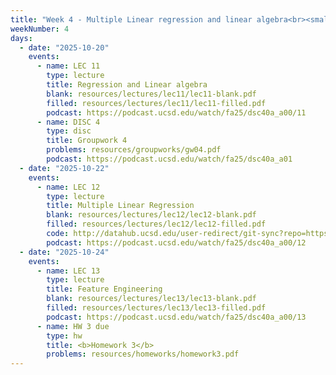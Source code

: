 ```yaml
---
title: "Week 4 - Multiple Linear regression and linear algebra<br><small>📘 Read Course Notes <a href='https://sawyer-jack-1.github.io/assets/teaching/tfds_book.pdf#page=44'>Section 2.3</a>, <a href='https://xkcd.com/2048/'>xkcd</a>.</small>"
weekNumber: 4
days:
  - date: "2025-10-20"
    events:
      - name: LEC 11
        type: lecture
        title: Regression and Linear algebra
        blank: resources/lectures/lec11/lec11-blank.pdf
        filled: resources/lectures/lec11/lec11-filled.pdf
        podcast: https://podcast.ucsd.edu/watch/fa25/dsc40a_a00/11   
      - name: DISC 4
        type: disc
        title: Groupwork 4
        problems: resources/groupworks/gw04.pdf
        podcast: https://podcast.ucsd.edu/watch/fa25/dsc40a_a01
  - date: "2025-10-22"
    events:
      - name: LEC 12
        type: lecture
        title: Multiple Linear Regression
        blank: resources/lectures/lec12/lec12-blank.pdf
        filled: resources/lectures/lec12/lec12-filled.pdf
        code: http://datahub.ucsd.edu/user-redirect/git-sync?repo=https://github.com/dsc-courses/dsc40a-2025-fa&subPath=lectures/lec12/lec12_code.ipynb
        podcast: https://podcast.ucsd.edu/watch/fa25/dsc40a_a00/12   
  - date: "2025-10-24"
    events:
      - name: LEC 13
        type: lecture
        title: Feature Engineering
        blank: resources/lectures/lec13/lec13-blank.pdf
        filled: resources/lectures/lec13/lec13-filled.pdf
        podcast: https://podcast.ucsd.edu/watch/fa25/dsc40a_a00/13   
      - name: HW 3 due
        type: hw
        title: <b>Homework 3</b>
        problems: resources/homeworks/homework3.pdf
---
```

